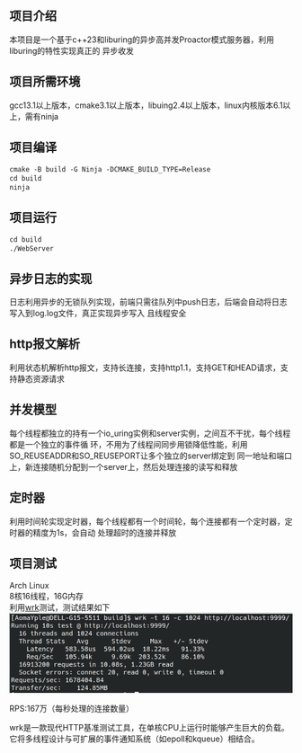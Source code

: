 ## 项目介绍

本项目是一个基于c++23和liburing的异步高并发Proactor模式服务器，利用liburing的特性实现真正的
异步收发

## 项目所需环境

gcc13.1以上版本，cmake3.1以上版本，libuing2.4以上版本，linux内核版本6.1以上，需有ninja

## 项目编译

```shell 
cmake -B build -G Ninja -DCMAKE_BUILD_TYPE=Release
cd build
ninja
```

## 项目运行

```shell
cd build
./WebServer
```

## 异步日志的实现

日志利用异步的无锁队列实现，前端只需往队列中push日志，后端会自动将日志写入到log.log文件，真正实现异步写入
且线程安全

## http报文解析

利用状态机解析http报文，支持长连接，支持http1.1，支持GET和HEAD请求，支持静态资源请求

## 并发模型

每个线程都独立的持有一个io_uring实例和server实例，之间互不干扰，每个线程都是一个独立的事件循
环，不用为了线程间同步用锁降低性能，利用SO_REUSEADDR和SO_REUSEPORT让多个独立的server绑定到
同一地址和端口上，新连接随机分配到一个server上，然后处理连接的读写和释放

## 定时器

利用时间轮实现定时器，每个线程都有一个时间轮，每个连接都有一个定时器，定时器的精度为1s，会自动
处理超时的连接并释放

## 项目测试

Arch Linux  
8核16线程，16G内存  
利用[wrk](https://github.com/wg/wrk)测试，测试结果如下  
![image](images/test.png)

RPS:167万（每秒处理的连接数量）

wrk是一款现代HTTP基准测试工具，在单核CPU上运行时能够产生巨大的负载。它将多线程设计与可扩展的事件通知系统（如epoll和kqueue）相结合。  
